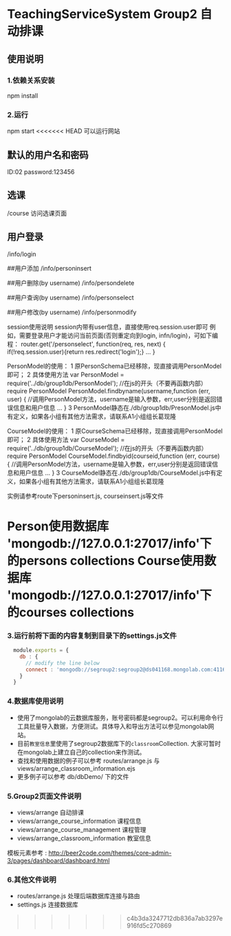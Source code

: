 # TeachingServiceSystem Group2 自动排课

## 使用说明

### 1.依赖关系安装

npm install

### 2.运行

npm start
<<<<<<< HEAD
可以运行网站

## 默认的用户名和密码
ID:02
password:123456

## 选课
/course 访问选课页面

## 用户登录
/info/login

##用户添加
/info/personinsert

##用户删除(by username)
/info/persondelete

##用户查询(by username)
/info/personselect

##用户修改(by username)
/info/personmodify

session使用说明
session内带有user信息，直接使用req.session.user即可
例如，需要登录用户才能访问当前页面(否则重定向到login, infn/login)，可如下编程：
router.get('/personselect', function(req, res, next) {
	if(!req.session.user){return res.redirect('login');}
	...
}

PersonModel的使用：
1 原PersonSchema已经移除，现直接调用PersonModel即可；
2 具体使用方法
	var PersonModel = require('../db/group1db/PersonModel');	//在js的开头（不要再函数内部）require PersonModel
	PersonModel.findbyname(username,function (err, user) {		//调用PersonModel方法，username是输入参数，err,user分别是返回错误信息和用户信息
		...
	}
3 PersonModel静态在./db/group1db/PresonModel.js中有定义，如果各小组有其他方法需求，请联系A1小组组长葛现隆

CourseModel的使用：
1 原CourseSchema已经移除，现直接调用PersonModel即可；
2 具体使用方法
	var CourseModel = require('../db/group1db/CourseModel');	//在js的开头（不要再函数内部）require PersonModel
	CourseModel.findbyid(courseid,function (err, course) {		//调用PersonModel方法，username是输入参数，err,user分别是返回错误信息和用户信息
		...
	}
3 CourseModel静态在./db/group1db/CourseModel.js中有定义，如果各小组有其他方法需求，请联系A1小组组长葛现隆

实例请参考route下personinsert.js, courseinsert.js等文件

Person使用数据库 'mongodb://127.0.0.1:27017/info'下的persons collections
Course使用数据库 'mongodb://127.0.0.1:27017/info'下的courses collections
=======

### 3.运行前将下面的内容复制到目录下的settings.js文件

```javascript
  module.exports = {
    db : {
      // modify the line below
      connect : 'mongodb://segroup2:segroup2@ds041168.mongolab.com:41168/group2'
    }
  }
```

### 4.数据库使用说明

* 使用了mongolab的云数据库服务，账号密码都是segroup2。可以利用命令行工具批量导入数据，方便测试。具体导入和导出方法可以参见mongolab网站。
* 目前`教室信息`里使用了segroup2数据库下的`classroom`Collection. 大家可暂时在mongolab上建立自己的collection来作测试。
* 查找和使用数据的例子可以参考 routes/arrange.js 与 views/arrange_classroom_information.ejs
* 更多例子可以参考 db/dbDemo/ 下的文件

### 5.Group2页面文件说明

* views/arrange 自动排课
* views/arrange_course_information 课程信息
* views/arrange_course_management 课程管理
* views/arrange_classroom_information 教室信息

模板元素参考 : http://beer2code.com/themes/core-admin-3/pages/dashboard/dashboard.html

### 6.其他文件说明

* routes/arrange.js  处理后端数据库连接与路由
* settings.js 连接数据库
>>>>>>> c4b3da3247712db836a7ab3297e916fd5c270869
